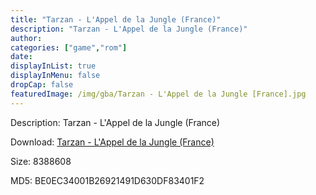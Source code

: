 ```yaml
---
title: "Tarzan - L'Appel de la Jungle (France)"
description: "Tarzan - L'Appel de la Jungle (France)"
author: 
categories: ["game","rom"]
date: 
displayInList: true
displayInMenu: false
dropCap: false
featuredImage: /img/gba/Tarzan - L'Appel de la Jungle [France].jpg
---
```


Description: Tarzan - L'Appel de la Jungle (France)

Download: <a style="text-decoration:underline;" href="https://mega.nz/#!vX4GQQ6K!5BzuOioU1smz1v6r3qfM8uTG9D0GrdGuaYJwT3nly-w" target = "_blank" rel = "nofollow" > Tarzan - L'Appel de la Jungle (France)</a>

Size: 8388608

MD5: BE0EC34001B26921491D630DF83401F2

